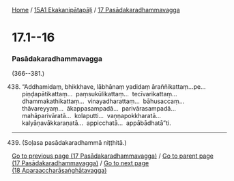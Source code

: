
[Home](/) / [15A1 Ekakanipātapāḷi](../../15A1.md) / [17 Pasādakaradhammavagga](../17.md)

# 17.1--16

### Pasādakaradhammavagga

(366--381.)

438. “Addhamidaṃ, bhikkhave, lābhānaṃ yadidaṃ āraññikattaṃ…pe…  piṇḍapātikattaṃ…  paṃsukūlikattaṃ…  tecīvarikattaṃ…  dhammakathikattaṃ…  vinayadharattaṃ…  bāhusaccaṃ…  thāvareyyaṃ…  ākappasampadā…  parivārasampadā…  mahāparivāratā…  kolaputti…  vaṇṇapokkharatā…  kalyāṇavākkaraṇatā…  appicchatā…  appābādhatā”ti.

---

439. (Soḷasa pasādakaradhammā niṭṭhitā.)



[Go to previous page (17 Pasādakaradhammavagga)](../17.md) / [Go to parent page (17 Pasādakaradhammavagga)](../17.md) / [Go to next page (18 Aparaaccharāsaṅghātavagga)](../18.md)


